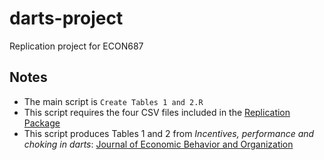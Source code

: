 # darts-project
Replication project for ECON687

## Notes
- The main script is `Create Tables 1 and 2.R`
- This script requires the four CSV files included in the [Replication Package](https://data.mendeley.com/datasets/cpzg7kw428/3/files/57741847-9dc9-434e-b696-98505d745c57/Data%20and%20code.zip?dl=1)
- This script produces Tables 1 and 2 from _Incentives, performance and choking in darts_: [Journal of Economic Behavior and Organization](https://www.sciencedirect.com/science/article/abs/pii/S0167268119303439)
